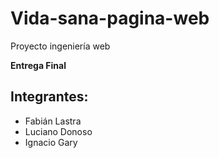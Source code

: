 # Vida-sana-pagina-web
Proyecto ingeniería web

__Entrega Final__

## Integrantes:

- Fabián Lastra
- Luciano Donoso
- Ignacio Gary
